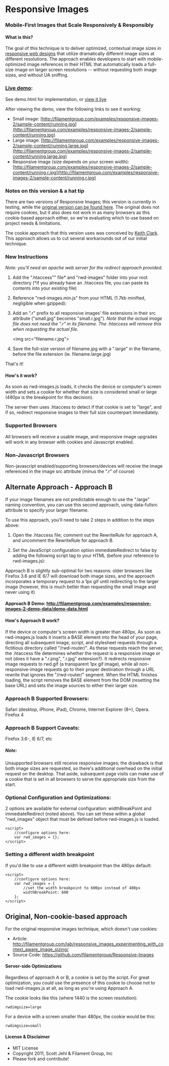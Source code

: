 # Responsive Images
### Mobile-First Images that Scale Responsively & Responsibly

#### What is this?
The goal of this technique is to deliver optimized, contextual image sizes in [responsive web designs](http://www.alistapart.com/articles/responsive-web-design/) that utilize dramatically different image sizes at different resolutions. The approach enables developers to start with mobile-optimized image references in their HTML that automatically loads a full-size image on larger screen resolutions -- without requesting both image sizes, and without UA sniffing.

### [Live demo](http://filamentgroup.com/examples/responsive-images-2/demo.html):
See demo.html for implementation, or [view it live](http://filamentgroup.com/examples/responsive-images-2/demo.html)

After viewing the demo, view the following links to see it working:

* Small image: [http://filamentgroup.com/examples/responsive-images-2/sample-content/running.jpg](http://filamentgroup.com/examples/responsive-images-2/sample-content/running.jpg)
* Large image: [http://filamentgroup.com/examples/responsive-images-2/sample-content/running.large.jpg](http://filamentgroup.com/examples/responsive-images-2/sample-content/running.large.jpg)
* Responsive image (size depends on your screen width): [http://filamentgroup.com/examples/responsive-images-2/sample-content/running.r.jpg](http://filamentgroup.com/examples/responsive-images-2/sample-content/running.r.jpg)

### Notes on this version & a hat tip
There are two versions of Responsive Images; this version is currently in testing, while the [original version can be found here](https://github.com/filamentgroup/Responsive-Images). The original does not require cookies, but it also does not work in as many browsers as this cookie-based approach either, so we're evaluating which to use based on project needs & limitations.

The cookie approach that this version uses was conceived by [Keith Clark](http://twitter.com/#!/keithclarkcouk/status/53807492957880320). This approach allows us to cut several workarounds out of our initial technique.


### New Instructions 
_Note: you'll need an apache web server for the redirect approach provided._

1. Add the ".htaccess"" file* and "rwd-images" folder into your root directory 
	(*if you already have an .htaccess file, you can paste its contents into your existing file)

2. Reference "rwd-images.min.js" from your HTML (1.7kb minified, negligible when gzipped):

	<script src="rwd-images/rwd-images.min.js"></script>
	
3. Add an ".r" prefix to all responsive images' file extensions in their src attribute ("small.jpg" becomes "small.r.jpg"). _Note that the actual image file does not need the ".r" in its filename. The .htaccess will remove this when requesting the actual file._

    &lt;img src="filename.r.jpg"&gt;	

4. Save the full-size version of filename.jpg with a ".large" in the filename, before the file extension (ie. filename.large.jpg)

That's it!


#### How's it work?
As soon as rwd-images.js loads, it checks the device or computer's screen width and sets a cookie for whether that size is considered small or large (480px is the breakpoint for this decision).

The server then uses .htaccess to detect if that cookie is set to "large", and if so, redirect responsive images to their full size counterpart immediately.

### Supported Browsers 
All browsers will receive a usable image, and responsive image upgrades will work in any browser with cookies and Javascript enabled.


### Non-Javascript Browsers
Non-javascript enabled/supporting browsers/devices will receive the image referenced in the image src attribute (minus the ".r" of course)



## Alternate Approach - Approach B
If your image filenames are not predictable enough to use the ".large" naming convention, you can use this second approach, using data-fullsrc attribute to specify your larger filename.

To use this approach, you'll need to take 2 steps in addition to the steps above:
1. Open the .htaccess file; comment out the RewriteRule for approach A, and uncomment the RewriteRule for approach B.

2. Set the JavaScript configuration option immediateRedirect to false by adding the following script tag to your HTML (before your reference to rwd-images.js):

    <script>
      //set immediateRedirect to false, use data- attribute instead
      var rwd_images = { 
        immediateRedirect: false
      };
    </script> 
	
Approach B is slightly sub-optimal for two reasons: older browsers like Firefox 3.6 and IE 6/7 will download both image sizes, and the approach incorporates a temporary request to a 1px gif until redirecting to the larger image (however, this is much better than requesting the small image and never using it)

#### Approach B Demo: http://filamentgroup.com/examples/responsive-images-2-demo-data/demo-data.html

#### How's Approach B work?
If the device or computer's screen width is greater than 480px, As soon as rwd-images.js loads it inserts a BASE element into the head of your page, directing all subsequent image, script, and stylesheet requests through a fictitious directory called "/rwd-router/". As these requests reach the server, the .htaccess file determines whether the request is a responsive image or not (does it have a ".r.png", ".r.jpg" extension?). It redirects responsive image requests to rwd.gif (a transparent 1px gif image), while all non-responsive-image requests go to their proper destination through a URL rewrite that ignores the "/rwd-router/" segment. When the HTML finishes loading, the script removes the BASE element from the DOM (resetting the base URL) and sets the image sources to either their larger size.

### Approach B Supported Browsers:
Safari (desktop, iPhone, iPad), Chrome, Internet Explorer (8+), Opera. Firefox 4

### Approach B Support Caveats: 
Firefox 3.6-, IE 6/7, etc
##### Note: 
Unsupported browsers still receive responsive images; the drawback is that both image sizes are requested, so there's additional overhead on the initial request on the desktop. That aside, subsequent page visits can make use of a cookie that is set in all browsers to serve the appropriate size from the start.

### Optional Configuration and Optimizations:

2 options are available for external configuration: widthBreakPoint and immediateRedirect (noted above). You can set these within a global "rwd_images" object that must be defined before rwd-images.js is loaded.

	<script>
		//configure options here:
		var rwd_images = {};
	</script>

### Setting a different width breakpoint
If you'd like to use a different width breakpoint than the 480px default:

	<script>
		//configure options here:
		var rwd_images = {
			//set the width breakpoint to 600px instead of 480px
			widthBreakPoint: 600
		};
	</script>
	
## Original, Non-cookie-based approach

For the original responsive images technique, which doesn't use cookies:

* Article: http://filamentgroup.com/lab/responsive_images_experimenting_with_context_aware_image_sizing/
* Source Code: https://github.com/filamentgroup/Responsive-Images	

#### Server-side Optimizations
Regardless of approach A or B, a cookie is set by the script. For great optimization, you could use the presence of this cookie to choose not to load rwd-images.js at all, as long as you're using Approach A.

The cookie looks like this (where 1440 is the screen resolution):

    rwdimgsize=large

For a device with a screen smaller than 480px, the cookie would be this:

    rwdimgsize=small

#### License & Disclaimer
 - MIT License
 - Copyright 2011, Scott Jehl & Filament Group, Inc
 - Please fork and contribute!

